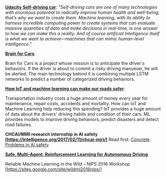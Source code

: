 **[Udacity Self-driving car](http://blog.udacity.com/2016/11/artificial-intelligence-machine-learning-self-driving-cars.html)**:
*"Self-driving cars are one of many technologies with enormous potential to radically improve human health and well-being; that’s why we want to create them. Machine learning, with its ability to harness incredible computing power to create systems that can evaluate massive quantities of data and make decisions in real-time, is one answer to how we can make this a reality. And of course artificial intelligence itself is what we want to achieve—machines that can mimic human-level intelligence."*

**[Brain for Cars](http://brain4cars.com/)**:

Brain for Cars is a project whose mission is to anticipate the driver's behaviors. If the driver is about to commit a risky driving manuever, he will be alerted. The main technology behind it is combining multiple LSTM networks to predict a number of categorized driving behaviors.

**[How IoT and machine learning can make our roads safer](https://techcrunch.com/2016/07/13/how-iot-and-machine-learning-can-make-our-roads-safer/)**:

Transportation industry costs a huge amount of money every year for maintenance, repair costs, accidents and mortality. How can IoT and Machine Learning help reducing this spending? IoT provides a huge amount of data about the drivers' driving habits and condition of their cars. ML provides models to improve driving behaviors, predict disasters and detect road failures.

**CHCAI/MIRI research internship in AI safety [https://intelligence.org/2017/02/11/chcai-miri/]**
Read first: [Concrete Problems in AI safety](https://arxiv.org/pdf/1606.06565.pdf)

**[Safe, Multi-Agent, Reinforcement Learning for Autonomous Driving](https://arxiv.org/abs/1610.03295)**

Reliable Machine Learning in the Wild - NIPS 2016 Workshop [https://sites.google.com/site/wildml2016nips/]
